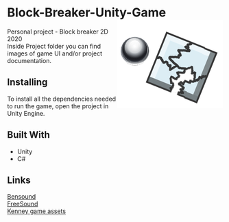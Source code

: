 # Block-Breaker-Unity-Game <img src="Assets/Images/logo.png" alt="Logo" align="right">
Personal project - Block breaker 2D 2020 <br/>
Inside Project folder you can find images of game UI and/or project documentation.<br/>

## Installing
To install all the dependencies needed to run the game, open the project in Unity Engine.

## Built With
* Unity 
* C#

## Links
[Bensound](https://www.bensound.com)<br/>
[FreeSound](https://freesound.org)<br/>
[Kenney game assets](https://www.kenney.nl)<br/>
